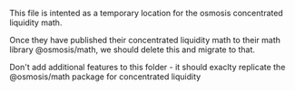 This file is intented as a temporary location for the osmosis concentrated liquidity math.

Once they have published their concentrated liquidity math to their math library @osmosis/math, we should delete this and migrate to that.

Don't add additional features to this folder - it should exaclty replicate the @osmosis/math package for concentrated liquidity

